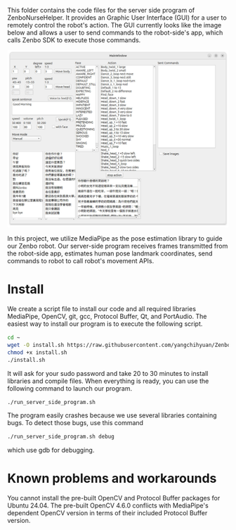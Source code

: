 This folder contains the code files for the server side program of ZenboNurseHelper. It provides an Graphic User Interface (GUI) for a user to remotely control the robot's action. The GUI currently looks like the image below and allows a user to send commands to the robot-side's app, which calls Zenbo SDK to execute those commands.

![GUI](GUI.jpg "GUI")

In this project, we utilize MediaPipe as the pose estimation library to guide our Zenbo robot. Our server-side program receives frames transmitted from the robot-side app, estimates human pose landmark coordinates, send commands to robot to call robot's movement APIs.

# Install
We create a script file to install our code and all required libraries MediaPipe, OpenCV, git, gcc, Protocol Buffer, Qt, and PortAudio.
The easiest way to install our program is to execute the following script.
```sh
cd ~
wget -O install.sh https://raw.githubusercontent.com/yangchihyuan/ZenboNurseHelper/refs/heads/master/cpp2/install.sh
chmod +x install.sh
./install.sh
```

It will ask for your sudo password and take 20 to 30 minutes to install libraries
and compile files. When everything is ready, you can use the following command to launch our program.

```sh
./run_server_side_program.sh
```
The program easily crashes because we use several libraries containing bugs. To detect those bugs, use this command
```sh
./run_server_side_program.sh debug
```
which use gdb for debugging.

# Known problems and workarounds
You cannot install the pre-built OpenCV and Protocol Buffer packages for Ubuntu 24.04. The pre-built OpenCV 4.6.0 conflicts with MediaPipe's dependent OpenCV version in terms of their included Protocol Buffer version.
